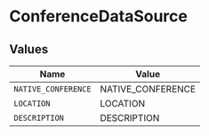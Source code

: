 # ConferenceDataSource


## Values

| Name                | Value               |
| ------------------- | ------------------- |
| `NATIVE_CONFERENCE` | NATIVE_CONFERENCE   |
| `LOCATION`          | LOCATION            |
| `DESCRIPTION`       | DESCRIPTION         |